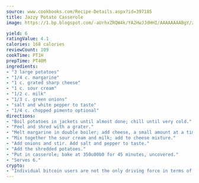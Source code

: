 ```yaml
---
source: www.cookbooks.com/Recipe-Details.aspx?id=397185
title: Jazzy Potato Casserole
image: https://1.bp.blogspot.com/-aUrhxZRQW4k/YA2HwJJdHHI/AAAAAAAABgY/z2R8OXCxqDoBQtRn-q-fHG8g9_G4G1HBwCLcBGAsYHQ/s320/13.png

yield: 6
ratingValue: 4.1
calories: 168 calories
reviewCount: 109
cookTime: PT1H
prepTime: PT40M
ingredients:
- "3 large potatoes"
- "1/4 c. margarine"
- "1 c. grated sharp cheese"
- "1 c. sour cream"
- "1/2 c. milk"
- "1/3 c. green onions"
- "salt and white pepper to taste"
- "1/4 c. chopped pimento optional"
directions:
- "Boil potatoes in jackets until almost done; chill until very cold."
- "Peel and shred with a grater."
- "Melt margarine in double boiler; add cheese, a small amount at a time."
- "Mix together the sour cream and milk; add to cheese mixture."
- "Add onions and stir. Add salt and pepper to taste."
- "Add the shredded potatoes."
- "Put in casserole; bake at 350u00b0 for 45 minutes, uncovered."
- "Serves 6."
crypto:
- "Individual bitcoin users are not the only driving force in terms of securing the bitcoin network."
---
```

